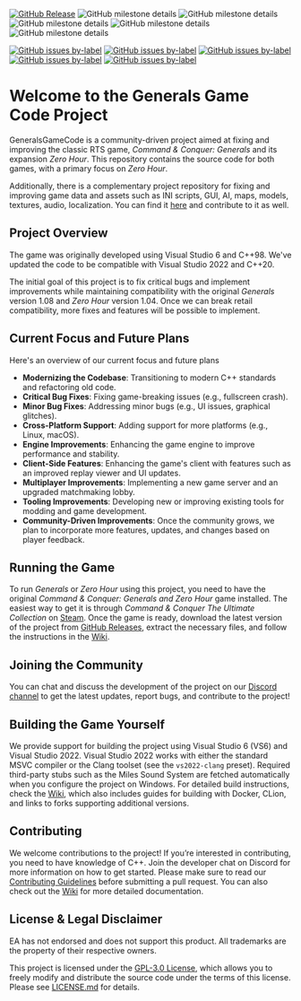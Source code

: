 [![GitHub Release](https://img.shields.io/github/v/release/TheSuperHackers/GeneralsGameCode?include_prereleases&sort=date&display_name=tag&style=flat&label=Release)](https://github.com/TheSuperHackers/GeneralsGameCode/releases)
![GitHub milestone details](https://img.shields.io/github/milestones/progress-percent/TheSuperHackers/GeneralsGameCode/3)
![GitHub milestone details](https://img.shields.io/github/milestones/progress-percent/TheSuperHackers/GeneralsGameCode/1)
![GitHub milestone details](https://img.shields.io/github/milestones/progress-percent/TheSuperHackers/GeneralsGameCode/4)
![GitHub milestone details](https://img.shields.io/github/milestones/progress-percent/TheSuperHackers/GeneralsGameCode/5)
![GitHub milestone details](https://img.shields.io/github/milestones/progress-percent/TheSuperHackers/GeneralsGameCode/6)

[![GitHub issues by-label](https://img.shields.io/github/issues/TheSuperHackers/GeneralsGameCode/bug?style=flat&label=Bug%20Issues&labelColor=%23c4c4c4&color=%23424242)](https://github.com/TheSuperHackers/GeneralsGameCode/issues?q=label%3ABug)
[![GitHub issues by-label](https://img.shields.io/github/issues/TheSuperHackers/GeneralsGameCode/enhancement?style=flat&label=Enhancement%20Issues&labelColor=%23c4c4c4&color=%23424242)](https://github.com/TheSuperHackers/GeneralsGameCode/issues?q=label%3AEnhancement)
[![GitHub issues by-label](https://img.shields.io/github/issues/TheSuperHackers/GeneralsGameCode/major?style=flat&label=Major%20Issues&labelColor=%23c4c4c4&color=%23424242)](https://github.com/TheSuperHackers/GeneralsGameCode/issues?q=label%3AMajor)
[![GitHub issues by-label](https://img.shields.io/github/issues/TheSuperHackers/GeneralsGameCode/critical?style=flat&label=Critical%20Issues&labelColor=%23c4c4c4&color=%23424242)](https://github.com/TheSuperHackers/GeneralsGameCode/issues?q=label%3ACritical)
[![GitHub issues by-label](https://img.shields.io/github/issues/TheSuperHackers/GeneralsGameCode/blocker?style=flat&label=Blocker%20Issues&labelColor=%23c4c4c4&color=%23424242)](https://github.com/TheSuperHackers/GeneralsGameCode/issues?q=label%3ABlocker)

# Welcome to the Generals Game Code Project

GeneralsGameCode is a community-driven project aimed at fixing and improving the classic RTS game, *Command &
Conquer: Generals* and its expansion *Zero Hour*. This repository contains the source code for both games, with a
primary focus on *Zero Hour*.

Additionally, there is a complementary project repository for fixing and improving game data and assets such as
INI scripts, GUI, AI, maps, models, textures, audio, localization. You can find it
[here](https://github.com/TheSuperHackers/GeneralsGamePatch/) and contribute to it as well.

## Project Overview

The game was originally developed using Visual Studio 6 and C++98. We've updated the code to be compatible with Visual
Studio 2022 and C++20.

The initial goal of this project is to fix critical bugs and implement improvements while maintaining compatibility with
the original *Generals* version 1.08 and *Zero Hour* version 1.04. Once we can break retail compatibility, more fixes
and features will be possible to implement.

## Current Focus and Future Plans

Here's an overview of our current focus and future plans

- **Modernizing the Codebase**: Transitioning to modern C++ standards and refactoring old code.
- **Critical Bug Fixes**: Fixing game-breaking issues (e.g., fullscreen crash).
- **Minor Bug Fixes**: Addressing minor bugs (e.g., UI issues, graphical glitches).
- **Cross-Platform Support**: Adding support for more platforms (e.g., Linux, macOS).
- **Engine Improvements**: Enhancing the game engine to improve performance and stability.
- **Client-Side Features**: Enhancing the game's client with features such as an improved replay viewer and UI updates.
- **Multiplayer Improvements**: Implementing a new game server and an upgraded matchmaking lobby.
- **Tooling Improvements**: Developing new or improving existing tools for modding and game development.
- **Community-Driven Improvements**: Once the community grows, we plan to incorporate more features, updates, and
  changes based on player feedback.

## Running the Game

To run *Generals* or *Zero Hour* using this project, you need to have the original *Command & Conquer: Generals and Zero Hour* game
installed. The easiest way to get it is through *Command & Conquer The Ultimate Collection*
on [Steam](https://store.steampowered.com/bundle/39394). Once the game is ready, download the latest version of the
project from [GitHub Releases](https://github.com/TheSuperHackers/GeneralsGameCode/releases), extract the necessary 
files, and follow the instructions in the [Wiki](https://github.com/TheSuperHackers/GeneralsGameCode/wiki).


## Joining the Community

You can chat and discuss the development of the project on our [Discord channel](https://www.community-outpost.com/discord) to get the latest updates,
report bugs, and contribute to the project!

## Building the Game Yourself

We provide support for building the project using Visual Studio 6 (VS6) and Visual Studio 2022.
Visual Studio 2022 works with either the standard MSVC compiler or the Clang toolset (see the `vs2022-clang` preset).
Required third-party stubs such as the Miles Sound System are fetched automatically when you configure the project on Windows.
For detailed build instructions, check the [Wiki](https://github.com/TheSuperHackers/GeneralsGameCode/wiki/build_guides), which also
includes guides for building with Docker, CLion, and links to forks supporting additional versions.

## Contributing

We welcome contributions to the project! If you’re interested in contributing, you need to have knowledge of C++. Join
the developer chat on Discord for more information on how to get started. Please make sure to read our
[Contributing Guidelines](CONTRIBUTING.md) before submitting a pull request. You can also check out 
the [Wiki](https://github.com/TheSuperHackers/GeneralsGameCode/wiki) for more detailed documentation.


## License & Legal Disclaimer

EA has not endorsed and does not support this product. All trademarks are the property of their respective owners.

This project is licensed under the [GPL-3.0 License](https://www.gnu.org/licenses/gpl-3.0.html), which allows you to
freely modify and distribute the source code under the terms of this license. Please see [LICENSE.md](LICENSE.md) 
for details.
